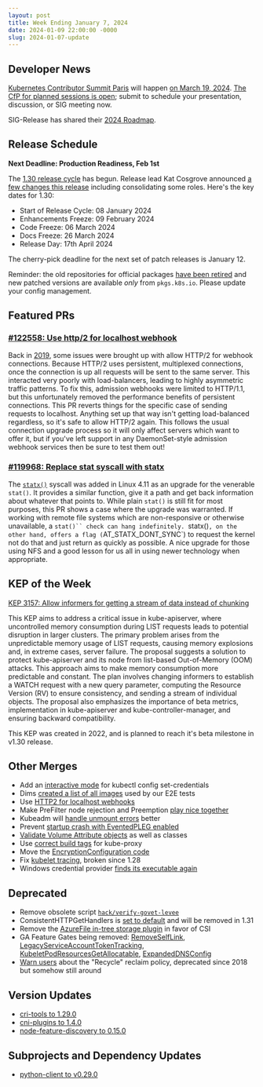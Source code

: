 ```yaml
---
layout: post
title: Week Ending January 7, 2024
date: 2024-01-09 22:00:00 -0000
slug: 2024-01-07-update
---
```


## Developer News

[Kubernetes Contributor Summit Paris](http://k8s.dev/summit) will happen [on March 19, 2024](https://groups.google.com/a/kubernetes.io/g/dev/c/6EIF2PE3aFM). [The CfP for planned sessions is open](https://forms.gle/mkJ7Q18LoQwRV1LPA); submit to schedule your presentation, discussion, or SIG meeting now.

SIG-Release has shared their [2024 Roadmap](https://github.com/kubernetes/sig-release/blob/193a3cd/roadmap.md).

## Release Schedule

**Next Deadline: Production Readiness, Feb 1st**

The [1.30 release cycle](https://github.com/kubernetes/sig-release/tree/master/releases/release-1.30) has begun.  Release lead Kat Cosgrove announced [a few changes this release](https://groups.google.com/a/kubernetes.io/g/dev/c/X3jtBs2EDuo) including consolidating some roles.  Here's the key dates for 1.30:

* Start of Release Cycle: 08 January 2024
* Enhancements Freeze: 09 February 2024
* Code Freeze: 06 March 2024
* Docs Freeze: 26 March 2024
* Release Day: 17th April 2024

The cherry-pick deadline for the next set of patch releases is January 12.

Reminder: the old repositories for official packages [have been retired](https://kubernetes.io/blog/2023/08/31/legacy-package-repository-deprecation/) and new patched versions are available *only* from `pkgs.k8s.io`.  Please update your config management.

## Featured PRs

### [#122558: Use http/2 for localhost webhook](https://github.com/kubernetes/kubernetes/pull/122558)

Back in [2019](https://github.com/kubernetes/kubernetes/pull/82090), some issues were brought up with allow HTTP/2 for webhook connections. Because HTTP/2 uses persistent, multiplexed connections, once the connection is up all requests will be sent to the same server. This interacted very poorly with load-balancers, leading to highly asymmetric traffic patterns. To fix this, admission webhooks were limited to HTTP/1.1, but this unfortunately removed the performance benefits of persistent connections. This PR reverts things for the specific case of sending requests to localhost. Anything set up that way isn't getting load-balanced regardless, so it's safe to allow HTTP/2 again. This follows the usual connection upgrade process so it will only affect servers which want to offer it, but if you've left support in any DaemonSet-style admission webhook services then be sure to test them out!

### [#119968: Replace stat syscall with statx](https://github.com/kubernetes/kubernetes/pull/119968)

The [`statx()`](https://man7.org/linux/man-pages/man2/statx.2.html) syscall was added in Linux 4.11 as an upgrade for the venerable `stat()`. It provides a similar function, give it a path and get back information about whatever that points to. While plain `stat()` is still fit for most purposes, this PR shows a case where the upgrade was warranted. If working with remote file systems which are non-responsive or otherwise unavailable, a `stat()`` check can hang indefinitely. `statx()`, on the other hand, offers a flag (`AT_STATX_DONT_SYNC`) to request the kernel not do that and just return as quickly as possible. A nice upgrade for those using NFS and a good lesson for us all in using newer technology when appropriate.

## KEP of the Week

[KEP 3157: Allow informers for getting a stream of data instead of chunking](https://github.com/kubernetes/enhancements/tree/master/keps/sig-api-machinery/3157-watch-list)

This KEP aims to address a critical issue in kube-apiserver, where uncontrolled memory consumption during LIST requests leads to potential disruption in larger clusters. The primary problem arises from the unpredictable memory usage of LIST requests, causing memory explosions and, in extreme cases, server failure. The proposal suggests a solution to protect kube-apiserver and its node from list-based Out-of-Memory (OOM) attacks. This approach aims to make memory consumption more predictable and constant. The plan involves changing informers to establish a WATCH request with a new query parameter, computing the Resource Version (RV) to ensure consistency, and sending a stream of individual objects. The proposal also emphasizes the importance of beta metrics, implementation in kube-apiserver and kube-controller-manager, and ensuring backward compatibility.

This KEP was created in 2022, and is planned to reach it's beta milestone in v1.30 release.

## Other Merges

* Add an [interactive mode](https://github.com/kubernetes/kubernetes/pull/122023) for kubectl config set-credentials
* Dims [created a list of all images](https://github.com/kubernetes/kubernetes/pull/122565) used by our E2E tests
* Use [HTTP2 for localhost webhooks](https://github.com/kubernetes/kubernetes/pull/122558)
* Make PreFilter node rejection and Preemption [play nice together](https://github.com/kubernetes/kubernetes/pull/119779)
* Kubeadm will [handle unmount errors](https://github.com/kubernetes/kubernetes/pull/122530) better
* Prevent [startup crash with EventedPLEG enabled](https://github.com/kubernetes/kubernetes/pull/122475)
* [Validate Volume Attribute objects](https://github.com/kubernetes/kubernetes/pull/122449) as well as classes
* Use [correct build tags](https://github.com/kubernetes/kubernetes/pull/122373) for kube-proxy
* Move the [EncryptionConfiguration code](https://github.com/kubernetes/kubernetes/pull/122347)
* Fix [kubelet tracing](https://github.com/kubernetes/kubernetes/pull/122087), broken since 1.28
* Windows credential provider [finds its executable again](https://github.com/kubernetes/kubernetes/pull/120291)

## Deprecated

* Remove obsolete script [`hack/verify-govet-levee`](https://github.com/kubernetes/kubernetes/pull/122596)
* ConsistentHTTPGetHandlers is [set to default](https://github.com/kubernetes/kubernetes/pull/122578) and will be removed in 1.31
* Remove the [AzureFile in-tree storage plugin](https://github.com/kubernetes/kubernetes/pull/122576) in favor of CSI
* GA Feature Gates being removed: [RemoveSelfLink](https://github.com/kubernetes/kubernetes/pull/122468), [LegacyServiceAccountTokenTracking](https://github.com/kubernetes/kubernetes/pull/122409), [KubeletPodResourcesGetAllocatable](https://github.com/kubernetes/kubernetes/pull/122138), [ExpandedDNSConfig](https://github.com/kubernetes/kubernetes/pull/122086)
* [Warn users](https://github.com/kubernetes/kubernetes/pull/122339) about the "Recycle" reclaim policy, deprecated since 2018 but somehow still around

## Version Updates

* [cri-tools to 1.29.0](https://github.com/kubernetes/kubernetes/pull/122271)
* [cni-plugins to 1.4.0](https://github.com/kubernetes/kubernetes/pull/122178)
* [node-feature-discovery to 0.15.0](https://github.com/kubernetes-sigs/node-feature-discovery/releases/tag/v0.15.0)

## Subprojects and Dependency Updates

* [python-client to v0.29.0](https://github.com/kubernetes-client/python/releases/tag/v29.0.0b1)
